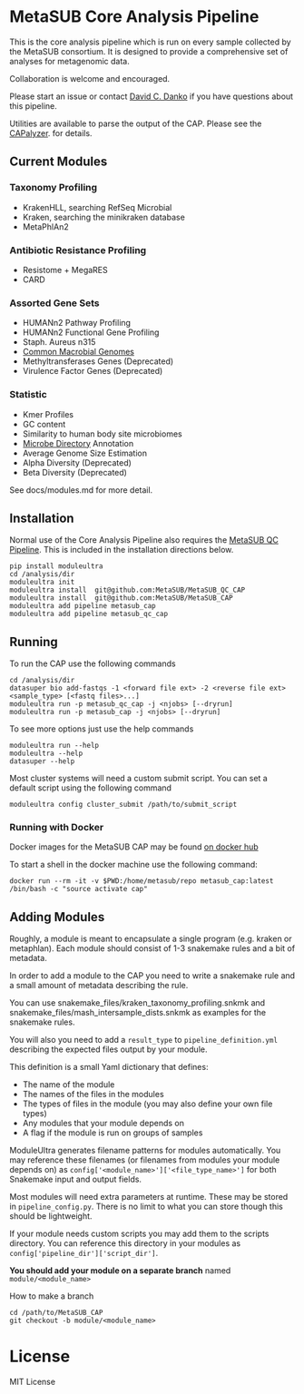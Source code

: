 # MetaSUB Core Analysis Pipeline

This is the core analysis pipeline which is run on every sample
collected by the MetaSUB consortium. It is designed to provide a
comprehensive set of analyses for metagenomic data.

Collaboration is welcome and encouraged.

Please start an issue or contact [David C. Danko](mailto:dcd3001@med.cornell.edu) if you have questions about this pipeline.

Utilities are available to parse the output of the CAP. Please see the
[CAPalyzer](https://github.com/dcdanko/capalyzer). for details.

## Current Modules

### Taxonomy Profiling
-   KrakenHLL, searching RefSeq Microbial
-   Kraken, searching the minikraken database
-   MetaPhlAn2

### Antibiotic Resistance Profiling
-   Resistome + MegaRES
-   CARD

### Assorted Gene Sets
-   HUMANn2 Pathway Profiling
-   HUMANn2 Functional Gene Profiling
-   Staph. Aureus n315
-   [Common Macrobial
    Genomes](https://github.com/MetaSUB/macrobial-genomes)
-   Methyltransferases Genes (Deprecated)
-   Virulence Factor Genes (Deprecated)

### Statistic
-   Kmer Profiles
-   GC content
-   Similarity to human body site microbiomes
-   [Microbe Directory](https://microbe.directory/) Annotation
-   Average Genome Size Estimation
-   Alpha Diversity (Deprecated)
-   Beta Diversity (Deprecated)

See docs/modules.md for more detail.


## Installation

Normal use of the Core Analysis Pipeline also requires the [MetaSUB QC
Pipeline](https://github.com/MetaSUB/MetaSUB_QC_Pipeline). This is
included in the installation directions below.


``` {.sourceCode .bash}
pip install moduleultra
cd /analysis/dir
moduleultra init
moduleultra install  git@github.com:MetaSUB/MetaSUB_QC_CAP
moduleultra install  git@github.com:MetaSUB/MetaSUB_CAP
moduleultra add pipeline metasub_cap
moduleultra add pipeline metasub_qc_cap
```

## Running

To run the CAP use the following commands

``` {.sourceCode .bash}
cd /analysis/dir
datasuper bio add-fastqs -1 <forward file ext> -2 <reverse file ext> <sample_type> [<fastq files>...]
moduleultra run -p metasub_qc_cap -j <njobs> [--dryrun]
moduleultra run -p metasub_cap -j <njobs> [--dryrun]
```

To see more options just use the help commands

``` {.sourceCode .bash}
moduleultra run --help
moduleultra --help
datasuper --help
```

Most cluster systems will need a custom submit script. You can set a
default script using the following command

``` {.sourceCode .bash}
moduleultra config cluster_submit /path/to/submit_script
```

### Running with Docker

Docker images for the MetaSUB CAP may be found [on docker hub](https://cloud.docker.com/u/metasub/repository/docker/metasub/metasub_cap)

To start a shell in the docker machine use the following command:
``` {.sourceCode .bash}
docker run --rm -it -v $PWD:/home/metasub/repo metasub_cap:latest /bin/bash -c "source activate cap"
```

## Adding Modules

Roughly, a module is meant to encapsulate a single program (e.g. kraken
or metaphlan). Each module should consist of 1-3 snakemake rules and a
bit of metadata.

In order to add a module to the CAP you need to write a snakemake rule
and a small amount of metadata describing the rule. 

You can use snakemake\_files/kraken\_taxonomy\_profiling.snkmk and
snakemake\_files/mash\_intersample\_dists.snkmk as examples for the snakemake rules.

You will also you need to add a `result_type` to `pipeline_definition.yml` describing the expected files output by your module.

This definition is a small Yaml dictionary that defines:
-   The name of the module
-   The names of the files in the modules
-   The types of files in the module (you may also define your own file types)
-   Any modules that your module depends on
-   A flag if the module is run on groups of samples


ModuleUltra generates filename patterns for modules automatically. You may reference these filenames (or filenames from modules your module depends on) as `config['<module_name>']['<file_type_name>']` for both Snakemake input and output fields.

Most modules will need extra parameters at runtime. These may be stored in `pipeline_config.py`. There is no limit to what you can store though this should be lightweight.

If your module needs custom scripts you may add them to the scripts directory. You can reference this directory in your modules as `config['pipeline_dir']['script_dir']`.

**You should add your module on a separate branch** named `module/<module_name>`

How to make a branch
``` {.sourceCode .bash}
cd /path/to/MetaSUB_CAP
git checkout -b module/<module_name>
```


License
=======

MIT License
